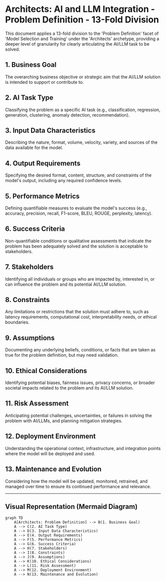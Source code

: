 # Architects: AI and LLM Integration - Problem Definition - 13-Fold Division

This document applies a 13-fold division to the 'Problem Definition' facet of 'Model Selection and Training' under the 'Architects' archetype, providing a deeper level of granularity for clearly articulating the AI/LLM task to be solved.

## 1. Business Goal

The overarching business objective or strategic aim that the AI/LLM solution is intended to support or contribute to.

## 2. AI Task Type

Classifying the problem as a specific AI task (e.g., classification, regression, generation, clustering, anomaly detection, recommendation).

## 3. Input Data Characteristics

Describing the nature, format, volume, velocity, variety, and sources of the data available for the model.

## 4. Output Requirements

Specifying the desired format, content, structure, and constraints of the model's output, including any required confidence levels.

## 5. Performance Metrics

Defining quantifiable measures to evaluate the model's success (e.g., accuracy, precision, recall, F1-score, BLEU, ROUGE, perplexity, latency).

## 6. Success Criteria

Non-quantifiable conditions or qualitative assessments that indicate the problem has been adequately solved and the solution is acceptable to stakeholders.

## 7. Stakeholders

Identifying all individuals or groups who are impacted by, interested in, or can influence the problem and its potential AI/LLM solution.

## 8. Constraints

Any limitations or restrictions that the solution must adhere to, such as latency requirements, computational cost, interpretability needs, or ethical boundaries.

## 9. Assumptions

Documenting any underlying beliefs, conditions, or facts that are taken as true for the problem definition, but may need validation.

## 10. Ethical Considerations

Identifying potential biases, fairness issues, privacy concerns, or broader societal impacts related to the problem and its AI/LLM solution.

## 11. Risk Assessment

Anticipating potential challenges, uncertainties, or failures in solving the problem with AI/LLMs, and planning mitigation strategies.

## 12. Deployment Environment

Understanding the operational context, infrastructure, and integration points where the model will be deployed and used.

## 13. Maintenance and Evolution

Considering how the model will be updated, monitored, retrained, and managed over time to ensure its continued performance and relevance.

---

## Visual Representation (Mermaid Diagram)

```mermaid
graph TD
    A[Architects: Problem Definition] --> B(1. Business Goal)
    A --> C(2. AI Task Type)
    A --> D(3. Input Data Characteristics)
    A --> E(4. Output Requirements)
    A --> F(5. Performance Metrics)
    A --> G(6. Success Criteria)
    A --> H(7. Stakeholders)
    A --> I(8. Constraints)
    A --> J(9. Assumptions)
    A --> K(10. Ethical Considerations)
    A --> L(11. Risk Assessment)
    A --> M(12. Deployment Environment)
    A --> N(13. Maintenance and Evolution)
```
